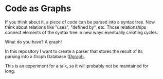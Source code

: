 # Code as Graphs

If you think about it, a piece of code can be parsed into a syntax tree.
Now think about relations like "uses", "defined by", etc. Those relationships
connect elements of the syntax tree in new ways eventually creating cycles.

What do you have? A graph!

In this repository I want to create a parser that stores the result of its
parsing into a Graph Database ([Dgraph](https://dgraph.io).

This is an experiment for a talk, so it will probably not be maintained for long.
